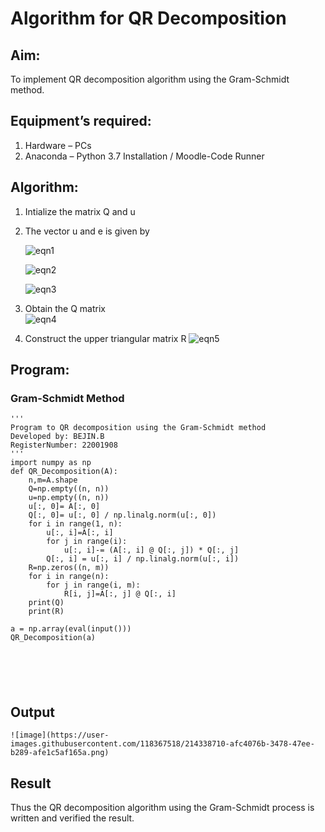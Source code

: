 # Algorithm for QR Decomposition
## Aim:
To implement QR decomposition algorithm using the Gram-Schmidt method.
## Equipment’s required:
1.	Hardware – PCs
2.	Anaconda – Python 3.7 Installation / Moodle-Code Runner
## Algorithm:
1.	Intialize the matrix Q and u
2.	The vector u and e is given by

    ![eqn1](./ex4.jpg)

    ![eqn2](./ex6.jpg)

    ![eqn3](./ex3.jpg)

3.	Obtain the Q matrix   
    ![eqn4](./ex1.jpg)
4.	Construct the upper triangular matrix R
    ![eqn5](./ex2.jpg)



## Program:
### Gram-Schmidt Method
```
''' 
Program to QR decomposition using the Gram-Schmidt method
Developed by: BEJIN.B
RegisterNumber: 22001908
'''
import numpy as np
def QR_Decomposition(A):
    n,m=A.shape
    Q=np.empty((n, n))
    u=np.empty((n, n))
    u[:, 0]= A[:, 0]
    Q[:, 0]= u[:, 0] / np.linalg.norm(u[:, 0])
    for i in range(1, n):
        u[:, i]=A[:, i]
        for j in range(i):
            u[:, i]-= (A[:, i] @ Q[:, j]) * Q[:, j]
        Q[:, i] = u[:, i] / np.linalg.norm(u[:, i])
    R=np.zeros((n, m))
    for i in range(n):
        for j in range(i, m):
            R[i, j]=A[:, j] @ Q[:, i]
    print(Q)
    print(R)
    
a = np.array(eval(input()))
QR_Decomposition(a)






```

## Output
```
![image](https://user-images.githubusercontent.com/118367518/214338710-afc4076b-3478-47ee-b289-afe1c5af165a.png)

```

## Result
Thus the QR decomposition algorithm using the Gram-Schmidt process is written and verified the result.
